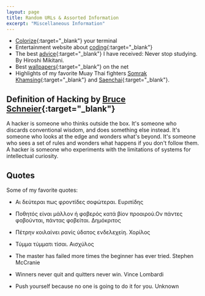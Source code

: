 ```yaml
---
layout: page
title: Random URLs & Assorted Information
excerpt: "Miscellaneous Information"
---
```


* [Colorize](http://misc.flogisoft.com/bash/tip_colors_and_formatting){:target="_blank"} your terminal
* Entertainment website about [coding](http://thecodinglove.com/){:target="_blank"}
* The best [advice](https://www.linkedin.com/pulse/best-advice-ive-received-never-hiroshi){:target="_blank"} I have received: Never stop studying. By Hiroshi Mikitani.
* Best [wallpapers](http://alpha.wallhaven.cc/){:target="_blank"} on the net
* Highlights of my favorite Muay Thai fighters [Somrak Khamsing](https://www.youtube.com/watch?v=8VcBUJmP1F0){:target="_blank"} and [Saenchai](https://www.youtube.com/watch?v=gJ-JSVxsPaU){:target="_blank"}.


## Definition of Hacking by [Bruce Schneier](https://www.schneier.com/){:target="_blank"}

A hacker is someone who thinks outside the box. It's someone who discards conventional wisdom, and does something else instead. It's someone who looks at the edge and wonders what's beyond. It's someone who sees a set of rules and wonders what happens if you don't follow them. A hacker is someone who experiments with the limitations of systems for intellectual curiosity. 


## Quotes

Some of my favorite quotes:

* Αι δεύτεραι πως φροντίδες σοφώτεραι. Ευριπίδης

* Ποθητός είναι μάλλον ή φοβερός κατά βίον προαιρού.Ον πάντες φοβούνται, πάντας φοβείται. Δημόκριτος

* Πέτρην κοιλαίνει ρανίς ύδατος ενδελεχείη. Χορίλος

* Τύμμα τύμματι τίσαι. Αισχύλος

* The master has failed more times the beginner has ever tried. Stephen McCranie

* Winners never quit and quitters never win. Vince Lombardi

* Push yourself because no one is going to do it for you. Unknown

